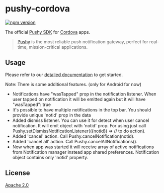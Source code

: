 # pushy-cordova
[![npm version](https://badge.fury.io/js/pushy-cordova.svg)](https://www.npmjs.com/package/pushy-cordova)

The official [Pushy SDK](https://pushy.me/) for [Cordova](https://cordova.apache.org/) apps.

> [Pushy](https://pushy.me/) is the most reliable push notification gateway, perfect for real-time, mission-critical applications.

## Usage

Please refer to our [detailed documentation](https://pushy.me/docs/additional-platforms/cordova) to get started.

Note: There is some additional features. (only for Android for now)
- Notifications have "wasTapped" prop in the notification listener. When user tapped on notification it will be emitted again but it will have "wasTapped": true
- It's possible to have multiple notifications in the top bar. You should provide unique 'notid' prop in the data
- Added dismiss listener. You can use it for detect when user cancel notification. It will emit object with 'notid' prop. For using just call Pushy.setDismissNotificationListener(({notid}) => // to do action).
- Added 'cancel' action. Call Pushy.cancelNotification(notid).
- Added 'cancel all' action. Call Pushy.cancelAllNotifications().
- Now when app was started it will receive array of active notifications from Notification manager instead app shared preferences. Notification object contains only 'notid' property.

## License

[Apache 2.0](LICENSE)
